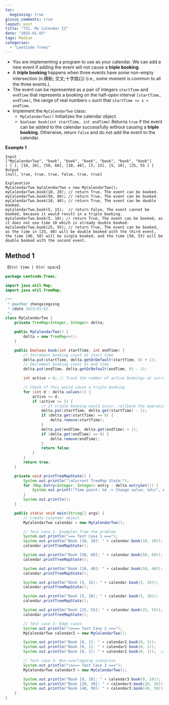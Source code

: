 ```yaml
---
toc:
  beginning: true
giscus_comments: true
layout: post
title: "731. My Calendar II"
date: "2025-01-03"
tags: Medium
categories:
  - "LeetCode Trees"
---
```




- You are implementing a program to use as your calendar. We can add a new event if adding the event will not cause a **triple booking**.
- A **triple booking** happens when three events have some non-empty intersection (n.横断; 交叉;十字路口) (i.e., some moment is common to all the three events.).
- The event can be represented as a pair of integers `startTime` and `endTime` that represents a booking on the half-open interval `[startTime, endTime)`, the range of real numbers `x` such that `startTime <= x < endTime`.
- Implement the `MyCalendarTwo` class:
  - `MyCalendarTwo()` Initializes the calendar object.
  - `boolean book(int startTime, int endTime)` Returns `true` if the event can be added to the calendar successfully without causing a **triple booking**. Otherwise, return `false` and do not add the event to the calendar.


**Example 1**

```
Input
["MyCalendarTwo", "book", "book", "book", "book", "book", "book"]
[ [ ], [10, 20], [50, 60], [10, 40], [5, 15], [5, 10], [25, 55 ] ]
Output
[null, true, true, true, false, true, true]

Explanation
MyCalendarTwo myCalendarTwo = new MyCalendarTwo();
myCalendarTwo.book(10, 20); // return True, The event can be booked. 
myCalendarTwo.book(50, 60); // return True, The event can be booked. 
myCalendarTwo.book(10, 40); // return True, The event can be double booked. 
myCalendarTwo.book(5, 15);  // return False, The event cannot be booked, because it would result in a triple booking.
myCalendarTwo.book(5, 10); // return True, The event can be booked, as it does not use time 10 which is already double booked.
myCalendarTwo.book(25, 55); // return True, The event can be booked, as the time in [25, 40) will be double booked with the third event, the time [40, 50) will be single booked, and the time [50, 55) will be double booked with the second event.
```

## Method 1

```tex
【O(n) time | O(n) space】
```

```java
package Leetcode.Trees;

import java.util.Map;
import java.util.TreeMap;

/**
 * @author zhengxingxing
 * @date 2025/01/02
 */
class MyCalendarTwo {
    private TreeMap<Integer, Integer> delta;

    public MyCalendarTwo() {
        delta = new TreeMap<>();
    }

    public boolean book(int startTime, int endTime) {
        // Increment booking count at start time
        delta.put(startTime, delta.getOrDefault(startTime, 0) + 1);
        // Decrement booking count at end time
        delta.put(endTime, delta.getOrDefault(endTime, 0) - 1);

        int active = 0; // Track the number of active bookings at current time point

        // Check if this would cause a triple booking
        for (int d : delta.values()) {
            active += d;
            if (active >= 3) {
                // If triple booking would occur, rollback the operation
                delta.put(startTime, delta.get(startTime) - 1);
                if (delta.get(startTime) == 0) {
                    delta.remove(startTime);
                }
                delta.put(endTime, delta.get(endTime) + 1);
                if (delta.get(endTime) == 0) {
                    delta.remove(endTime);
                }
                return false;
            }
        }
        return true;
    }

    private void printTreeMapState() {
        System.out.println("\nCurrent TreeMap State:");
        for (Map.Entry<Integer, Integer> entry : delta.entrySet()) {
            System.out.printf("Time point: %d -> Change value: %d\n", entry.getKey(), entry.getValue());
        }
        System.out.println();
    }

    public static void main(String[] args) {
        // Create calendar object
        MyCalendarTwo calendar = new MyCalendarTwo();

        // Test case 1: Examples from the problem
        System.out.println("=== Test Case 1 ===");
        System.out.println("Book [10, 20]: " + calendar.book(10, 20));
        calendar.printTreeMapState();

        System.out.println("Book [50, 60]: " + calendar.book(50, 60));
        calendar.printTreeMapState();

        System.out.println("Book [10, 40]: " + calendar.book(10, 40));
        calendar.printTreeMapState();

        System.out.println("Book [5, 15]: " + calendar.book(5, 15));
        calendar.printTreeMapState();

        System.out.println("Book [5, 10]: " + calendar.book(5, 10));
        calendar.printTreeMapState();

        System.out.println("Book [25, 55]: " + calendar.book(25, 55));
        calendar.printTreeMapState();

        // Test case 2: Edge cases
        System.out.println("\n=== Test Case 2 ===");
        MyCalendarTwo calendar2 = new MyCalendarTwo();

        System.out.println("Book [0, 1]: " + calendar2.book(0, 1));
        System.out.println("Book [0, 1]: " + calendar2.book(0, 1));
        System.out.println("Book [0, 1]: " + calendar2.book(0, 1));  // Should return false

        // Test case 3: Non-overlapping scenarios
        System.out.println("\n=== Test Case 3 ===");
        MyCalendarTwo calendar3 = new MyCalendarTwo();

        System.out.println("Book [0, 10]: " + calendar3.book(0, 10));
        System.out.println("Book [20, 30]: " + calendar3.book(20, 30));
        System.out.println("Book [40, 50]: " + calendar3.book(40, 50));
    }
}
```






